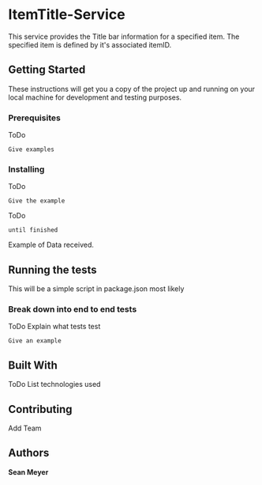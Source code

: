 # ItemTitle-Service
This service provides the Title bar information for a specified item. The specified item is defined by it's associated itemID.

## Getting Started

These instructions will get you a copy of the project up and running on your local machine for development and testing purposes.

### Prerequisites

ToDo

```
Give examples
```

### Installing

ToDo

```
Give the example
```

ToDo

```
until finished
```

Example of Data received.

## Running the tests

This will be a simple script in package.json most likely

### Break down into end to end tests

ToDo Explain what tests test

```
Give an example
```

## Built With

ToDo List technologies used

## Contributing

Add Team

## Authors

**Sean Meyer**
